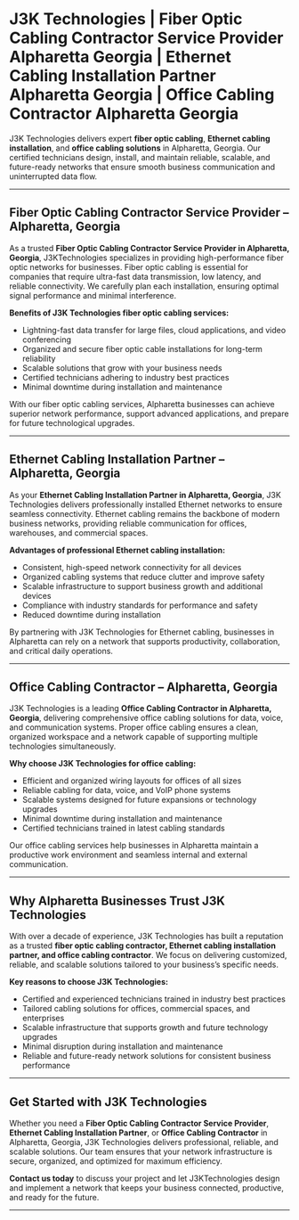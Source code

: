 # J3K Technologies | Fiber Optic Cabling Contractor Service Provider Alpharetta Georgia | Ethernet Cabling Installation Partner Alpharetta Georgia | Office Cabling Contractor Alpharetta Georgia

J3K Technologies delivers expert **fiber optic cabling**, **Ethernet cabling installation**, and **office cabling solutions** in Alpharetta, Georgia. Our certified technicians design, install, and maintain reliable, scalable, and future-ready networks that ensure smooth business communication and uninterrupted data flow.

---

## Fiber Optic Cabling Contractor Service Provider – Alpharetta, Georgia

As a trusted **Fiber Optic Cabling Contractor Service Provider in Alpharetta, Georgia**, J3KTechnologies specializes in providing high-performance fiber optic networks for businesses. Fiber optic cabling is essential for companies that require ultra-fast data transmission, low latency, and reliable connectivity. We carefully plan each installation, ensuring optimal signal performance and minimal interference.

**Benefits of J3K Technologies fiber optic cabling services:**

- Lightning-fast data transfer for large files, cloud applications, and video conferencing  
- Organized and secure fiber optic cable installations for long-term reliability  
- Scalable solutions that grow with your business needs  
- Certified technicians adhering to industry best practices  
- Minimal downtime during installation and maintenance  

With our fiber optic cabling services, Alpharetta businesses can achieve superior network performance, support advanced applications, and prepare for future technological upgrades.

---

## Ethernet Cabling Installation Partner – Alpharetta, Georgia

As your **Ethernet Cabling Installation Partner in Alpharetta, Georgia**, J3K Technologies delivers professionally installed Ethernet networks to ensure seamless connectivity. Ethernet cabling remains the backbone of modern business networks, providing reliable communication for offices, warehouses, and commercial spaces.

**Advantages of professional Ethernet cabling installation:**

- Consistent, high-speed network connectivity for all devices  
- Organized cabling systems that reduce clutter and improve safety  
- Scalable infrastructure to support business growth and additional devices  
- Compliance with industry standards for performance and safety  
- Reduced downtime during installation  

By partnering with J3K Technologies for Ethernet cabling, businesses in Alpharetta can rely on a network that supports productivity, collaboration, and critical daily operations.

---

## Office Cabling Contractor – Alpharetta, Georgia

J3K Technologies is a leading **Office Cabling Contractor in Alpharetta, Georgia**, delivering comprehensive office cabling solutions for data, voice, and communication systems. Proper office cabling ensures a clean, organized workspace and a network capable of supporting multiple technologies simultaneously.

**Why choose J3K Technologies for office cabling:**

- Efficient and organized wiring layouts for offices of all sizes  
- Reliable cabling for data, voice, and VoIP phone systems  
- Scalable systems designed for future expansions or technology upgrades  
- Minimal downtime during installation and maintenance  
- Certified technicians trained in latest cabling standards  

Our office cabling services help businesses in Alpharetta maintain a productive work environment and seamless internal and external communication.

---

## Why Alpharetta Businesses Trust J3K Technologies

With over a decade of experience, J3K Technologies has built a reputation as a trusted **fiber optic cabling contractor, Ethernet cabling installation partner, and office cabling contractor**. We focus on delivering customized, reliable, and scalable solutions tailored to your business’s specific needs.

**Key reasons to choose J3K Technologies:**

- Certified and experienced technicians trained in industry best practices  
- Tailored cabling solutions for offices, commercial spaces, and enterprises  
- Scalable infrastructure that supports growth and future technology upgrades  
- Minimal disruption during installation and maintenance  
- Reliable and future-ready network solutions for consistent business performance  

---

## Get Started with J3K Technologies

Whether you need a **Fiber Optic Cabling Contractor Service Provider**, **Ethernet Cabling Installation Partner**, or **Office Cabling Contractor** in Alpharetta, Georgia, J3K Technologies delivers professional, reliable, and scalable solutions. Our team ensures that your network infrastructure is secure, organized, and optimized for maximum efficiency.

**Contact us today** to discuss your project and let J3KTechnologies design and implement a network that keeps your business connected, productive, and ready for the future.

---
